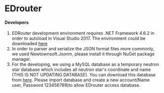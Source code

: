 # EDrouter

#### Developers
1. EDRouter development environment requires .NET Framework 4.6.2 in order to autoload in Visual Studio 2017. The environment could be downloaded [here](http://getdotnet.azurewebsites.net/target-dotnet-platforms.html)
2. In order to parser and serialize the JSON format files more commonly, we used Newtownsoft.Jsonm, please install it through NuGet package manager.
3. For the developing, we using a MySQL database as a temporary neutron star database which includes all neutron star's coordinate and name (THIS IS NOT UPDATING DATABASE). You can download this database from [here](https://1drv.ms/u/s!ArxUl3tCxGsMiwiI8_EhM-xxeD5a). Please import database and create a new account(Name user, Password 123456789)to allow EDrouter access database.
